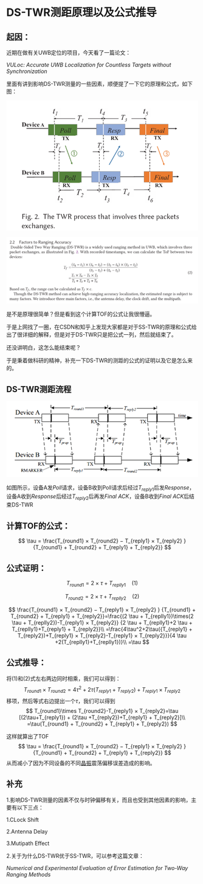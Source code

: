 # DS-TWR测距原理以及公式推导

## **起因：**

近期在做有关UWB定位的项目，今天看了一篇论文：

*VULoc: Accurate UWB Localization for Countless Targets without Synchronization*

里面有讲到影响DS-TWR测量的一些因素，顺便提了一下它的原理和公式，如下图：

![image-20240417222741573](DS-TWR测距公式推导/image-20240417222741573.png)

![image-20240417222804003](DS-TWR测距公式推导/image-20240417222804003.png)

是不是原理很简单？但是看到这个计算TOF的公式让我很懵逼。

于是上网找了一圈，在CSDN和知乎上发现大家都是对于SS-TWR的原理和公式给出了很详细的解释，但是对于DS-TWR只是把公式一列，然后就结束了。

还没讲明白，这怎么能结束呢？

于是秉着做科研的精神，补充一下DS-TWR的测距的公式的证明以及它是怎么来的。

## DS-TWR测距流程

![img](DS-TWR测距公式推导/14297c3ab58ef03d0984018004f623d7.png)

如图所示，设备A发*Poll*请求，设备B收到Poll请求后经过$T_{reply1}$后发*Response*，设备A收到*Response*后经过$T_{reply2}$后再发*Final ACK*，设备B收到*Final ACK*后结束DS-TWR

## 计算TOF的公式：

$$
\tau = \frac{T_{round1} × T_{round2} − T_{reply1} × T_{reply2}  } {T_{round1} + T_{round2} + T_{reply1} + T_{reply2}}
$$



## 公式证明：
$$
T_{round1}=2 \times \tau + T_{replly1}             \ \ \ \  (1)
$$


$$
T_{round2}=2 \times \tau + T_{replly2}   \ \ \ \  (2)
$$

$$
\frac{T_{round1} × T_{round2} − T_{reply1} × T_{reply2}  } {T_{round1} + T_{round2} + T_{reply1} + T_{reply2}}=\frac{(2  \tau + T_{replly1})\times(2  \tau + T_{replly2})-T_{reply1} × T_{reply2}} {2  \tau + T_{replly1}+2  \tau + T_{replly1}+T_{reply1} + T_{reply2}}\\
=\frac{4\tau^2+2\tau({T_{reply1} + T_{reply2})+T_{reply1} × T_{reply2}-T_{reply1} × T_{reply2}}}{4  \tau +2(T_{replly1}+T_{replly1})}\\
=\tau
$$

## 公式推导：

将$(1)$和$(2)$式左右两边同时相乘，我们可以得到：
$$
T_{round1}\times T_{round2}=4\tau^2+2\tau(T_{reply1} + T_{reply2}) +T_{reply1} × T_{reply2}
$$
移项，然后等式右边提出一个$\tau$，我们可以得到
$$
T_{round1}\times T_{round2}-T_{reply1} × T_{reply2}=\tau [(2\tau+T_{reply1}) + (2\tau +T_{reply2})+T_{reply1} + T_{reply2}]\\
=\tau(T_{round1} + T_{round2} + T_{reply1} + T_{reply2})
$$


这样就算出了TOF
$$
\tau = \frac{T_{round1} × T_{round2} − T_{reply1} × T_{reply2}  } {T_{round1} + T_{round2} + T_{reply1} + T_{reply2}}
$$
从而减小了因为不同设备的不同[晶振](https://so.csdn.net/so/search?q=晶振&spm=1001.2101.3001.7020)震荡偏移误差造成的影响。

## 补充

1.影响DS-TWR测量的因素不仅与时钟偏移有关，而且也受到其他因素的影响，主要有以下三点：

1.CLock Shift

2.Antenna Delay

3.Mutipath Effect

2.关于为什么DS-TWR优于SS-TWR，可以参考这篇文章：

*Numerical and Experimental Evaluation of Error Estimation for Two-Way Ranging Methods*